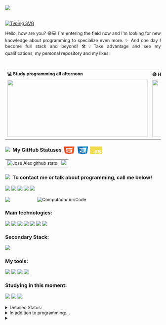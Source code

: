  <a href="https://github.com/alexx-pereira">
    <img align="center" src="https://raw.githubusercontent.com/gist/alexx-pereira/86291df18d3daccdff4f0cab7a962163/raw/6fa04ae4f3e78ec957df70a04cd65e6fd1758761/alex-perfil.svg" ">
  </a> 
  <br>
  <br>
  <br

[![Typing SVG](https://readme-typing-svg.herokuapp.com?font=Fira+Code&weight=1000&size=35&duration=4000&pause=1000&color=FFBD59&center=true&vLeft=true&random=false&width=1000&lines=HELLO%2C+My+name+is+José+Alex+:%29;I'm+17+years+old;I+am+Brazilian;I'm+a+computer+science+student+:%29)](https://git.io/typing-svg) 

<p align="justify"> Hello, how are you? 😄💻 I'm entering the field now and I'm looking for new knowledge about programming to specialize even more. ✨ And one day I become full stack and beyond! 🛠️💡Take advantage and see my qualifications, my personal repository and my likes. </p> <br>

<div align="center">
  <table>
    <tr>
      <td><b>💻 Study programming all afternoon </b></td>
      <td><b>😄 Have fun in my free time</b></td>
    </tr>
    <tr>
      <td><img src="https://res.cloudinary.com/practicaldev/image/fetch/s--yH1__SZq--/c_limit%2Cf_auto%2Cfl_progressive%2Cq_auto%2Cw_775/https://dev-to-uploads.s3.amazonaws.com/uploads/articles/ytshyt5ieabbodlgx2gr.png" width="455px" height="185px"></td>
      <td><img src="https://giffiles.alphacoders.com/219/219969.gif" width="455px" height="185px"> </td>
    </tr>
  </table>
</div>

<h3 align="left"><img src="https://www.emojiall.com/images/240/telegram/1f447.gif" height="30px"> &nbsp;My GitHub Statuses
  <img align="center" alt="HTML" height="25" width="40" src="https://raw.githubusercontent.com/devicons/devicon/master/icons/html5/html5-original.svg">
  <img align="center" alt="CSS" height="25" width="40" src="https://raw.githubusercontent.com/devicons/devicon/master/icons/css3/css3-original.svg">
  <img align="center" alt="Js" height="25" width="40" src="https://raw.githubusercontent.com/devicons/devicon/master/icons/javascript/javascript-plain.svg">
  
</h3>

<div align="center">
  <table>
    <tr>
      <td><img height="180em" src="https://github-readme-stats.vercel.app/api?username=alexx-pereira&hide_title=true&show_icons=true&include_all_commits=false&count_private=true&line_height=25&hide=issues&hide_border=true&title_color=FFBD59&icon_color=FFBD59&text_color=ffffff&bg_color=000000" alt="José Alex github stats" /></td>
      <td><img height="180em" src="https://github-readme-stats.vercel.app/api/top-langs/?username=alexx-pereira&layout=compact&hide_title=false&show_icons=true&include_all_commits=false&count_private=true&line_height=25&hide=issues&hide_border=true&title_color=FFBD59&text_color=ffffff&bg_color=000000"/></td>
    </tr>
  </table>
</div>

<h3 align="left"><img src="https://raw.githubusercontent.com/kaueMarques/kaueMarques/master/hi.gif" height="30px"> &nbsp;To contact me or talk about programming, call me below!</h3>
 
<div> 
  <a href="" target="_blank"><img src="https://img.shields.io/badge/YouTube-000?style=for-the-badge&logo=youtube&logoColor=FFBD59" target="_blank"></a>
  <a href="" target="_blank"><img src="https://img.shields.io/badge/-Instagram-000?style=for-the-badge&logo=instagram&logoColor=FFBD59" target="_blank"></a>
  <a href="" target="_blank"><img src="https://img.shields.io/badge/Discord-000?style=for-the-badge&logo=discord&logoColor=FFBD59" target="_blank"></a> 
  <a href="mailto:jasp1@aluno.ifal.edu.br"><img src="https://img.shields.io/badge/-Gmail-000?style=for-the-badge&logo=gmail&logoColor=FFBD59" target="_blank"></a>
  <a href="" target="_blank"><img src="https://img.shields.io/badge/-LinkedIn-000?style=for-the-badge&logo=linkedin&logoColor=FFBD59" target="_blank"></a>
</div> <br>

   <!-- 
    <img align="right" height="590em" src="https://raw.githubusercontent.com/gist/alexx-pereira/fe606d23c1879116a6a5798f99840fe6/raw/8fe1c138604b9dddbffb865bdd142ddda7c301d2/alex-github-card.svg"/>
   -->

<div  align="left"> 
  <img src="https://raw.githubusercontent.com/gist/alexx-pereira/ca62ee9a1d7bb74e021280459e246778/raw/a4da54ca9351036d10de3020d2ef75570a71ce5a/ddde.svg" min-width="400px" max-width="400px" width="400px" align="right" alt="Computador iuriCode">
  <img src="https://visit-counter.vercel.app/counter.png?page=https%3A%2F%2Fgithub.com%2Falexx-pereira&s=50&c=FFBD59&bg=000&no=7&ff=digi&tb=Visits%3A++&ta="  min-width="100px" max-width="200px" width="150px" />
  <!-- <img src="https://komarev.com/ghpvc/?username=alexx-pereira&labelColor=FFBD59&color=FFBD59&abbreviated=true&style=flat-square" min-width="100px" max-width="200px" width="150px" alt="Computador iuriCode" color="FFBD59"> -->
 

  <h3 align="left">Main technologies: </h3>
  <img src="https://img.shields.io/badge/HTML5-E34F26?style=for-the-badge&logo=html5&logoColor=white"> <!-- HTML --> 
  <img src="https://img.shields.io/badge/CSS3-1572B6?style=for-the-badge&logo=css3&logoColor=white"> <!-- CSS -->
  <img src="https://img.shields.io/badge/JavaScript-F7DF1E?style=for-the-badge&logo=javascript&logoColor=black"> <!-- JavaScript -->
  <img src="https://img.shields.io/badge/Java-ED8B00?style=for-the-badge&logo=openjdk&logoColor=white"> <!-- Java -->
  <img src="https://img.shields.io/badge/Canva-%2300C4CC.svg?&style=for-the-badge&logo=Canva&logoColor=white"> <!-- Canva -->
  <img src="https://img.shields.io/badge/Figma-F24E1E?style=for-the-badge&logo=figma&logoColor=white"> <!-- Figma --> 
  <img src="https://img.shields.io/badge/Google%20Sheets-34A853?style=for-the-badge&logo=google-sheets&logoColor=white"> <!-- Google Chits -->

  <h3 align="left">Secondary Stack: </h3>
  <img src="https://img.shields.io/badge/Arduino-00979D?style=for-the-badge&logo=Arduino&logoColor=white"> <!-- Arduino -->

  <h3 align="left">My tools: </h3>
  <img src="https://img.shields.io/badge/Arduino_IDE-00979D?style=for-the-badge&logo=arduino&logoColor=white"> <!-- Arduino IDE -->
  <img src="https://img.shields.io/badge/replit-667881?style=for-the-badge&logo=replit&logoColor=white"> <!-- Replit -->
  <img src="https://img.shields.io/badge/Eclipse-2C2255?style=for-the-badge&logo=eclipse&logoColor=white"> <!-- Eclipse --> 
  <img src="https://img.shields.io/badge/-Visual%20Studio%20Code-6420FF?style=for-the-badge&logo=visual-studio-code&logoColor=white&labelColor=6420FF"> <!-- Visual Studio Code-->

  <h3 align="left">Studying in this moment: </h3>
  <img src="https://img.shields.io/badge/Python-14354C?style=for-the-badge&logo=python&logoColor=white"> <!-- Python --> 
  <img src="https://img.shields.io/badge/GIT-E44C30?style=for-the-badge&logo=git&logoColor=white"> <!-- Git --> 
  <img src="https://img.shields.io/badge/-GitHub-62C7C9?style=for-the-badge&logo=github&labelColor=62C7C9"> <!-- Git Hub--> 
</div> <br>

<details aling="left">
<summary>Detailed Status: </summary> <br>

[![Ashutosh's github activity graph](https://github-readme-activity-graph.vercel.app/graph?username=alexx-pereira&bg_color=000&color=FFBD59&line=ffffff&point=FFBD59&area=true&hide_border=true)](https://github.com/ashutosh00710/github-readme-activity-graph)

<!-- | ![Ashutosh's github activity graph](https://github-readme-activity-graph.vercel.app/graph?username=alexx-pereira&bg_color=000&color=FFBD59&line=ffffff&point=FFBD59&area=true&hide_border=true) | 
| :-: | -->
</details>

<details align="left">
  <summary color="#FFBD59">In addition to programming:...</summary> <br>
</details>

<details align="left">
  <summary></summary> <br>
 
  - Badges by <a href="https://shields.io/">shields.io</a><br>
  - GitHub Stats by <a href="https://github.com/anuraghazra/github-readme-stats">anuraghazra</a>
  - Developer vector created by <a href="https://www.freepik.com/vectors/developer">storyset - www.freepik.com</a> (edited by author)
</details>

 
